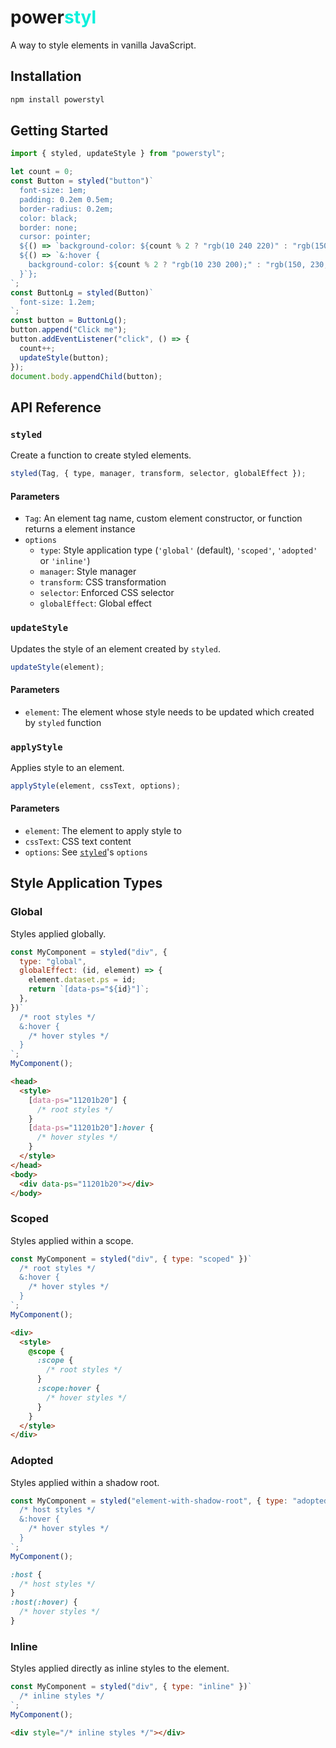 <h1>power<span style="color: rgb(10 240 220);">styl</span></h1>

A way to style elements in vanilla JavaScript.

## Installation

```bash
npm install powerstyl
```

## Getting Started

```js
import { styled, updateStyle } from "powerstyl";
```

```js
let count = 0;
const Button = styled("button")`
  font-size: 1em;
  padding: 0.2em 0.5em;
  border-radius: 0.2em;
  color: black;
  border: none;
  cursor: pointer;
  ${() => `background-color: ${count % 2 ? "rgb(10 240 220)" : "rgb(150, 240, 20)"};`}
  ${() => `&:hover {
    background-color: ${count % 2 ? "rgb(10 230 200);" : "rgb(150, 230, 0)"};
  }`};
`;
const ButtonLg = styled(Button)`
  font-size: 1.2em;
`;
const button = ButtonLg();
button.append("Click me");
button.addEventListener("click", () => {
  count++;
  updateStyle(button);
});
document.body.appendChild(button);
```

## API Reference

### `styled`

Create a function to create styled elements.

```js
styled(Tag, { type, manager, transform, selector, globalEffect });
```

#### Parameters

- `Tag`: An element tag name, custom element constructor, or function returns a element instance
- `options`
  - `type`: Style application type (`'global'` (default), `'scoped'`, `'adopted'` or `'inline'`)
  - `manager`: Style manager
  - `transform`: CSS transformation
  - `selector`: Enforced CSS selector
  - `globalEffect`: Global effect

### `updateStyle`

Updates the style of an element created by `styled`.

```js
updateStyle(element);
```

#### Parameters

- `element`: The element whose style needs to be updated which created by `styled` function

### `applyStyle`

Applies style to an element.

```js
applyStyle(element, cssText, options);
```

#### Parameters

- `element`: The element to apply style to
- `cssText`: CSS text content
- `options`: See [`styled`](#styled)'s `options`

## Style Application Types

### Global

Styles applied globally.

```js
const MyComponent = styled("div", {
  type: "global",
  globalEffect: (id, element) => {
    element.dataset.ps = id;
    return `[data-ps="${id}"]`;
  },
})`
  /* root styles */
  &:hover {
    /* hover styles */
  }
`;
MyComponent();
```

```html
<head>
  <style>
    [data-ps="11201b20"] {
      /* root styles */
    }
    [data-ps="11201b20"]:hover {
      /* hover styles */
    }
  </style>
</head>
<body>
  <div data-ps="11201b20"></div>
</body>
```

### Scoped

Styles applied within a scope.

```js
const MyComponent = styled("div", { type: "scoped" })`
  /* root styles */
  &:hover {
    /* hover styles */
  }
`;
MyComponent();
```

```html
<div>
  <style>
    @scope {
      :scope {
        /* root styles */
      }
      :scope:hover {
        /* hover styles */
      }
    }
  </style>
</div>
```

### Adopted

Styles applied within a shadow root.

```js
const MyComponent = styled("element-with-shadow-root", { type: "adopted" })`
  /* host styles */
  &:hover {
    /* hover styles */
  }
`;
MyComponent();
```

```css
:host {
  /* host styles */
}
:host(:hover) {
  /* hover styles */
}
```

### Inline

Styles applied directly as inline styles to the element.

```js
const MyComponent = styled("div", { type: "inline" })`
  /* inline styles */
`;
MyComponent();
```

```html
<div style="/* inline styles */"></div>
```
